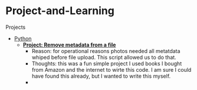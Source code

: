 # Project-and-Learning
Projects
- [Python](https://github.com/Jacob-64/Project-and-Learning/tree/Python-Files)
    * <u>**Project: Remove metadata from a file**</u>
       * Reason: for operational reasons photos needed all metatdata whiped before file upload. This script allowed us to do that.
       * Thoughts: this was a fun simple project I used books I bought from Amazon and the internet to wirte this code. I am sure I could have found this already, but I wanted to write this myself.
       * 
